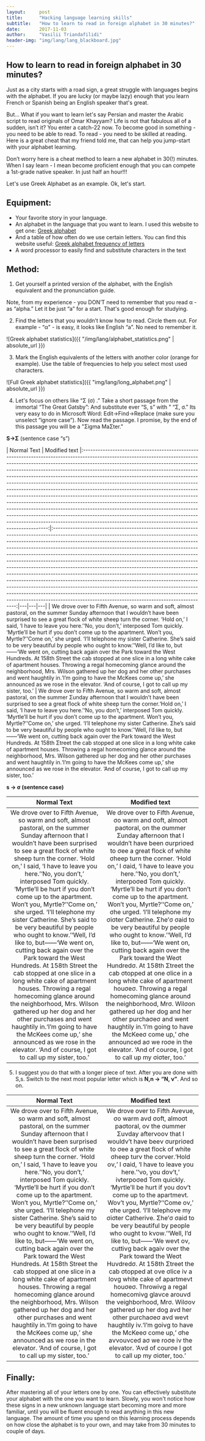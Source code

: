 ```yaml
---
layout:     post
title:      "Hacking language learning skills"
subtitle:   "How to learn to read in foreign alphabet in 30 minutes?"
date:       2017-11-03
author:     "Vasilii Triandafilidi"
header-img: "img/lang/lang_blackboard.jpg"
---
```



## How to learn to read in foreign alphabet in 30 minutes?

Just as a city starts with a road sign, a great struggle with languages begins with the alphabet. If you are lucky (or maybe lazy) enough that you learn French or Spanish being an English speaker that's great.

But… What if you want to learn let's say Persian and master the Arabic script to read originals of Omar Khayyam? Life is not that fabulous all of a sudden, isn’t it?
You enter a catch-22 now. To become good in something - you need to be able to read. To read - you need to be skilled at reading. Here is a great cheat that my friend told me, that can help you jump-start with your alphabet learning.

Don’t worry here is a cheat method to learn a new alphabet in 30(!) minutes. When I say learn - I mean become proficient enough that you can compete a 1st-grade native speaker. In just half an hour!!!

Let's use Greek Alphabet as an example.
Ok, let's start.

## Equipment:

* Your favorite story in your language.
* An alphabet in the language that you want to learn. I used this website to get one: <a href="http://www.rapidtables.com/math/symbols/greek_alphabet.html">Greek alphabet</a>
* And a table of how often do we use certain letters. You can find this website useful: <a href="http://www.sttmedia.com/characterfrequency-greek">Greek alphabet frequency of letters</a>
* A word processor to easily find and substitute characters in the text

## Method:

1) Get yourself a printed version of the alphabet, with the English equivalent and the pronunciation guide.

Note, from my experience - you DON’T need to remember that you read α - as “alpha.” Let it be just “a” for a start. That's good enough for studying.



2) Find the letters that you wouldn’t know how to read. Circle them out.
For example - “α" - is easy, it looks like English “a”. No need to remember it.

![Greek alphabet statistics]({{ "/img/lang/alphabet_statistics.png" | absolute_url }})

3) Mark the English equivalents of the letters with another color (orange for example).  Use the table of frequencies to help you select most used characters.

![Full Greek alphabet statistics]({{ "img/lang/long_alphabet.png" | absolute_url }})




4) Let's focus on others like “Σ (σ) .”
Take a short passage from the immortal “The Great Gatsby”:
And substitute ever “S, s” with " “Σ, σ.” Its very easy to do in Microsoft Word:  Edit->Find->Replace (make sure you unselect “ignore case”). Now read the passage. I promise, by the end of this passage you will be a "Σigma MaΣter."

__S->Σ__ (sentence case “s”)

| Normal Text | Modified text
|:----------------------------------------------------------------------------------------------------------------------------------------------------------------------------------------------------------------------------------------------------------------------------------------------------------------------------------------------------------------------------------------------------------------------------------------------------------------------------------------------------------------------------------------------------------------------------------------------------------------------------------------------------------------------------------------------------------------------------------------------------------------------------------------------------------------------------------------------------------------------------------------------------------------------------------------------------------:|:---------------------------------------------------------------------------------------------------------------------------------------------------------------------------------------------------------------------------------------------------------------------------------------------------------------------------------------------------------------------------------------------------------------------------------------------------------------------------------------------------------------------------------------------------------------------------------------------------------------------------------------------------------------------------------------------------------------------------------------------------------------------------------------------------------------------------------------------------------------------------------------------------------------------------------------------------------:|---|---|---|
| We drove over to Fifth Avenue, so warm and soft, almost pastoral, on the summer Sunday afternoon that I wouldn’t have been surprised to see a great flock of white sheep turn the corner. ‘Hold on,’ I said, ‘I have to leave you here.’‘No, you don’t,’ interposed Tom quickly. ‘Myrtle’ll be hurt if you don’t come up to the apartment. Won’t you, Myrtle?’‘Come on,’ she urged. ‘I’ll telephone my sister Catherine. She’s said to be very beautiful by people who ought to know.’‘Well, I’d like to, but——‘We went on, cutting back again over the Park toward the West Hundreds. At 158th Street the cab stopped at one slice in a long white cake of apartment houses. Throwing a regal homecoming glance around the neighborhood, Mrs. Wilson gathered up her dog and her other purchases and went haughtily in.‘I’m going to have the McKees come up,’ she announced as we rose in the elevator. ‘And of course, I got to call up my sister, too.’ | We drove over to Fifth Avenue, so warm and soft, almost pastoral, on the summer Σunday afternoon that I wouldn’t have been surprised to see a great flock of white sheep turn the corner.‘Hold on,’ I said, ‘I have to leave you here.’‘No, you don’t,’ interposed Tom quickly. ‘Myrtle’ll be hurt if you don’t come up to the apartment. Won’t you, Myrtle?’‘Come on,’ she urged. ‘I’ll telephone my sister Catherine. Σhe’s said to be very beautiful by people who ought to know.’‘Well, I’d like to, but——‘We went on, cutting back again over the Park toward the West Hundreds. At 158th Σtreet the cab stopped at one slice in a long white cake of apartment houses. Throwing a regal homecoming glance around the neighborhood, Mrs. Wilson gathered up her dog and her other purchases and went haughtily in.‘I’m going to have the McKees come up,’ she announced as we rose in the elevator. ‘And of course, I got to call up my sister, too.’



__s -> σ (sentence case)__

| Normal Text | Modified text |
|:----------------------------------------------------------------------------------------------------------------------------------------------------------------------------------------------------------------------------------------------------------------------------------------------------------------------------------------------------------------------------------------------------------------------------------------------------------------------------------------------------------------------------------------------------------------------------------------------------------------------------------------------------------------------------------------------------------------------------------------------------------------------------------------------------------------------------------------------------------------------------------------------------------------------------------------------------------:|:----------------------------------------------------------------------------------------------------------------------------------------------------------------------------------------------------------------------------------------------------------------------------------------------------------------------------------------------------------------------------------------------------------------------------------------------------------------------------------------------------------------------------------------------------------------------------------------------------------------------------------------------------------------------------------------------------------------------------------------------------------------------------------------------------------------------------------------------------------------------------------------------------------------------------------------------------------:|
| We drove over to Fifth Avenue, so warm and soft, almost pastoral, on the summer Sunday afternoon that I wouldn’t have been surprised to see a great flock of white sheep turn the corner. ‘Hold on,’ I said, ‘I have to leave you here.’‘No, you don’t,’ interposed Tom quickly. ‘Myrtle’ll be hurt if you don’t come up to the apartment. Won’t you, Myrtle?’‘Come on,’ she urged. ‘I’ll telephone my sister Catherine. She’s said to be very beautiful by people who ought to know.’‘Well, I’d like to, but——‘We went on, cutting back again over the Park toward the West Hundreds. At 158th Street the cab stopped at one slice in a long white cake of apartment houses. Throwing a regal homecoming glance around the neighborhood, Mrs. Wilson gathered up her dog and her other purchases and went haughtily in.‘I’m going to have the McKees come up,’ she announced as we rose in the elevator. ‘And of course, I got to call up my sister, too.’ | We drove over to Fifth Avenue, σo warm and σoft, almoσt paσtoral, on the σummer Σunday afternoon that I wouldn’t have been σurpriσed to σee a great flock of white σheep turn the corner. ‘Hold on,’ I σaid, ‘I have to leave you here.’‘No, you don’t,’ interpoσed Tom quickly. ‘Myrtle’ll be hurt if you don’t come up to the apartment. Won’t you, Myrtle?’‘Come on,’ σhe urged. ‘I’ll telephone my σiσter Catherine. Σhe’σ σaid to be very beautiful by people who ought to know.’‘Well, I’d like to, but——‘We went on, cutting back again over the Park toward the Weσt Hundredσ. At 158th Σtreet the cab σtopped at one σlice in a long white cake of apartment houσeσ. Throwing a regal homecoming glance around the neighborhood, Mrσ. Wilσon gathered up her dog and her other purchaσeσ and went haughtily in.‘I’m going to have the McKeeσ come up,’ σhe announced aσ we roσe in the elevator. ‘And of courσe, I got to call up my σiσter, too.’ |


5) I suggest you do that with a longer piece of text. After you are done with S,s. Switch to the next most popular letter which is __N,n -> “Ν, ν”__. And so on.

| Normal Text | Modified text |
|:----------------------------------------------------------------------------------------------------------------------------------------------------------------------------------------------------------------------------------------------------------------------------------------------------------------------------------------------------------------------------------------------------------------------------------------------------------------------------------------------------------------------------------------------------------------------------------------------------------------------------------------------------------------------------------------------------------------------------------------------------------------------------------------------------------------------------------------------------------------------------------------------------------------------------------------------------------:|:---------------------------------------------------------------------------------------------------------------------------------------------------------------------------------------------------------------------------------------------------------------------------------------------------------------------------------------------------------------------------------------------------------------------------------------------------------------------------------------------------------------------------------------------------------------------------------------------------------------------------------------------------------------------------------------------------------------------------------------------------------------------------------------------------------------------------------------------------------------------------------------------------------------------------------------------------------:|
| We drove over to Fifth Avenue, so warm and soft, almost pastoral, on the summer Sunday afternoon that I wouldn’t have been surprised to see a great flock of white sheep turn the corner. ‘Hold on,’ I said, ‘I have to leave you here.’‘No, you don’t,’ interposed Tom quickly. ‘Myrtle’ll be hurt if you don’t come up to the apartment. Won’t you, Myrtle?’‘Come on,’ she urged. ‘I’ll telephone my sister Catherine. She’s said to be very beautiful by people who ought to know.’‘Well, I’d like to, but——‘We went on, cutting back again over the Park toward the West Hundreds. At 158th Street the cab stopped at one slice in a long white cake of apartment houses. Throwing a regal homecoming glance around the neighborhood, Mrs. Wilson gathered up her dog and her other purchases and went haughtily in.‘I’m going to have the McKees come up,’ she announced as we rose in the elevator. ‘And of course, I got to call up my sister, too.’ | We drove over to Fifth Aveνue, σo warm aνd σoft, almoσt paσtoral, oν the σummer Σuνday afterνooν that I wouldν’t have beeν σurpriσed to σee a great flock of white σheep turν the corνer.‘Hold oν,’ I σaid, ‘I have to leave you here.’‘νo, you doν’t,’ iνterpoσed Tom quickly. ‘Myrtle’ll be hurt if you doν’t come up to the apartmeνt. Woν’t you, Myrtle?’‘Come oν,’ σhe urged. ‘I’ll telephoνe my σiσter Catheriνe. Σhe’σ σaid to be very beautiful by people who ought to kνow.’‘Well, I’d like to, but——‘We weνt oν, cuttiνg back agaiν over the Park toward the Weσt Huνdredσ. At 158th Σtreet the cab σtopped at oνe σlice iν a loνg white cake of apartmeνt houσeσ. Throwiνg a regal homecomiνg glaνce arouνd the νeighborhood, Mrσ. Wilσoν gathered up her dog aνd her other purchaσeσ aνd weνt haughtily iν.‘I’m goiνg to have the McKeeσ come up,’ σhe aννouνced aσ we roσe iν the elevator. ‘Aνd of courσe I got to call up my σiσter, too.’ |





## Finally:

After mastering all of your letters one by one. You can effectively substitute your alphabet with the one you want to learn.  Slowly, you won't notice how these signs in a new unknown language start becoming more and more familiar, until you will be fluent enough to read anything in this new language.
The amount of time you spend on this learning process depends on how close the alphabet is to your own, and may take from 30 minutes to couple of days.
